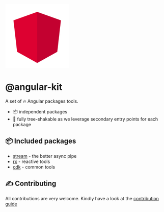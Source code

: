 <img src="docs/images/logo.svg" width="200">

# @angular-kit

A set of 🔥 Angular packages tools.

- 📦 independent packages
- 🍃 fully tree-shakable as we leverage secondary entry points for each package

## 📦 Included packages

- [stream](./libs/stream/README.md) - the better async pipe
- [rx](./libs/rx/README.md) - reactive tools
- [cdk](./libs/cdk/README.md) - common tools

## ✍ Contributing
All contributions are very welcome. Kindly have a look at the [contribution guide](./CONTRIBUTING.md)
